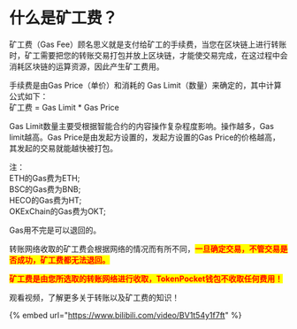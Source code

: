 # 什么是矿工费？

矿工费（Gas Fee）顾名思义就是支付给矿工的手续费，当您在区块链上进行转账时，矿工需要把您的转账交易打包并放上区块链，才能使交易完成，在这过程中会消耗区块链的运算资源，因此产生矿工费用。

手续费是由Gas Price（单价）和消耗的 Gas Limit（数量）来确定的，其中计算公式如下：\
矿工费 = Gas Limit \* Gas Price

Gas Limit数量主要受根据智能合约的内容操作复杂程度影响。操作越多，Gas limit越高。Gas Price是由发起方设置的，发起方设置的Gas Price的价格越高，其发起的交易就能越快被打包。

注： \
ETH的Gas费为ETH; \
BSC的Gas费为BNB; \
HECO的Gas费为HT; \
OKExChain的Gas费为OKT;

Gas用不完是可以退回的。

转账网络收取的矿工费会根据网络的情况而有所不同，<mark style="color:red;">**一旦确定交易，不管交易是否成功，矿工费都无法退回。**</mark>

<mark style="color:red;">**矿工费是由您所选取的转账网络进行收取，TokenPocket钱包不收取任何费用！**</mark>

观看视频，了解更多关于转账以及矿工费的知识！

{% embed url="https://www.bilibili.com/video/BV1t54y1f7ft" %}
